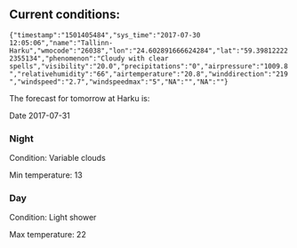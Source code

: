 ## Current conditions: 
 ``` {"timestamp":"1501405484","sys_time":"2017-07-30 12:05:06","name":"Tallinn-Harku","wmocode":"26038","lon":"24.602891666624284","lat":"59.398122222355134","phenomenon":"Cloudy with clear spells","visibility":"20.0","precipitations":"0","airpressure":"1009.8","relativehumidity":"66","airtemperature":"20.8","winddirection":"219","windspeed":"2.7","windspeedmax":"5","NA":"","NA":""} ```

 The forecast for tomorrow at Harku is: 

Date 2017-07-31 

### Night 

Condition: Variable clouds 

Min temperature: 13 

### Day 

Condition: Light shower 

Max temperature: 22 

